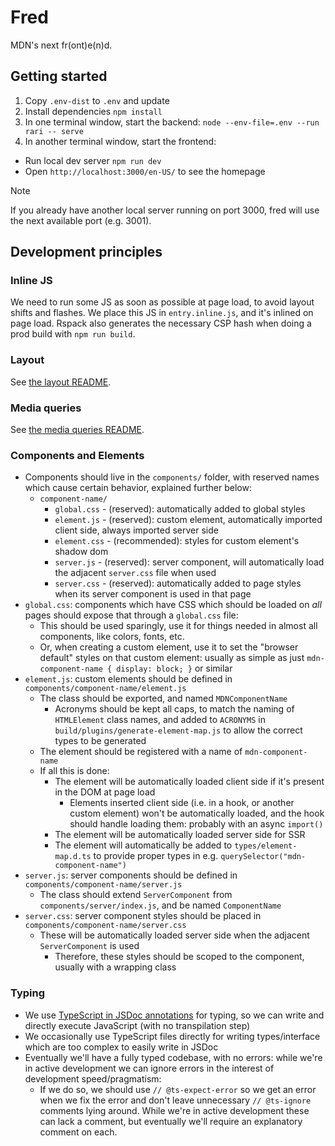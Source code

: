 # Fred

MDN's next fr(ont)e(n)d.

## Getting started

1. Copy `.env-dist` to `.env` and update
2. Install dependencies `npm install`
3. In one terminal window, start the backend: `node --env-file=.env --run rari -- serve`
4. In another terminal window, start the frontend:

- Run local dev server `npm run dev`
- Open `http://localhost:3000/en-US/` to see the homepage

> [!NOTE]
> If you already have another local server running on port 3000, fred will use the next available port (e.g. 3001).

## Development principles

### Inline JS

We need to run some JS as soon as possible at page load, to avoid layout shifts and flashes.
We place this JS in `entry.inline.js`, and it's inlined on page load.
Rspack also generates the necessary CSP hash when doing a prod build with `npm run build`.

### Layout

See [the layout README](./components/layout/README.md).

### Media queries

See [the media queries README](./components/media/README.md).

### Components and Elements

- Components should live in the `components/` folder, with reserved names which cause certain behavior, explained further below:
  - `component-name/`
    - `global.css` - (reserved): automatically added to global styles
    - `element.js` - (reserved): custom element, automatically imported client side, always imported server side
    - `element.css` - (recommended): styles for custom element's shadow dom
    - `server.js` - (reserved): server component, will automatically load the adjacent `server.css` file when used
    - `server.css` - (reserved): automatically added to page styles when its server component is used in that page
- `global.css`: components which have CSS which should be loaded on _all_ pages should expose that through a `global.css` file:
  - This should be used sparingly, use it for things needed in almost all components, like colors, fonts, etc.
  - Or, when creating a custom element, use it to set the "browser default" styles on that custom element: usually as simple as just `mdn-component-name { display: block; }` or similar
- `element.js`: custom elements should be defined in `components/component-name/element.js`
  - The class should be exported, and named `MDNComponentName`
    - Acronyms should be kept all caps, to match the naming of `HTMLElement` class names, and added to `ACRONYMS` in `build/plugins/generate-element-map.js` to allow the correct types to be generated
  - The element should be registered with a name of `mdn-component-name`
  - If all this is done:
    - The element will be automatically loaded client side if it's present in the DOM at page load
      - Elements inserted client side (i.e. in a hook, or another custom element) won't be automatically loaded, and the hook should handle loading them: probably with an async `import()`
    - The element will be automatically loaded server side for SSR
    - The element will automatically be added to `types/element-map.d.ts` to provide proper types in e.g. `querySelector("mdn-component-name")`
- `server.js`: server components should be defined in `components/component-name/server.js`
  - The class should extend `ServerComponent` from `components/server/index.js`, and be named `ComponentName`
- `server.css`: server component styles should be placed in `components/component-name/server.css`
  - These will be automatically loaded server side when the adjacent `ServerComponent` is used
    - Therefore, these styles should be scoped to the component, usually with a wrapping class

### Typing

- We use [TypeScript in JSDoc annotations](https://www.typescriptlang.org/docs/handbook/jsdoc-supported-types.html) for typing, so we can write and directly execute JavaScript (with no transpilation step)
- We occasionally use TypeScript files directly for writing types/interface which are too complex to easily write in JSDoc
- Eventually we'll have a fully typed codebase, with no errors: while we're in active development we can ignore errors in the interest of development speed/pragmatism:
  - If we do so, we should use `// @ts-expect-error` so we get an error when we fix the error and don't leave unnecessary `// @ts-ignore` comments lying around. While we're in active development these can lack a comment, but eventually we'll require an explanatory comment on each.
